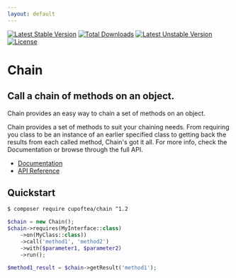 ```yaml
---
layout: default
---
```


<!-- header start -->
[![Latest Stable Version](https://poser.pugx.org/cupoftea/chain/version.svg)](https://packagist.org/packages/cupoftea/chain) [![Total Downloads](https://poser.pugx.org/cupoftea/chain/d/total.svg)](https://packagist.org/packages/cupoftea/chain) [![Latest Unstable Version](https://poser.pugx.org/cupoftea/chain/v/unstable.svg)](https://packagist.org/packages/cupoftea/chain) [![License](https://poser.pugx.org/cupoftea/chain/license.svg)](https://packagist.org/packages/cupoftea/chain)

# Chain
## Call a chain of methods on an object.
<!-- header end -->

Chain provides an easy way to chain a set of methods on an object.

Chain provides a set of methods to suit your chaining needs. From requiring you class to be an instance of an earlier specified class to getting back the results from each called method, Chain's got it all. For more info, check the Documentation or browse through the full API.

 - [Documentation](http://chain.cupoftea.io/docs/)
 - [API Reference](http://chain.cupoftea.io/docs/api/)

## Quickstart

```bash
$ composer require cupoftea/chain ^1.2
```

```php
$chain = new Chain();
$chain->requires(MyInterface::class)
    ->on(MyClass::class))
    ->call('method1', 'method2')
    ->with($parameter1, $parameter2)
    ->run();

$method1_result = $chain->getResult('method1');
```
